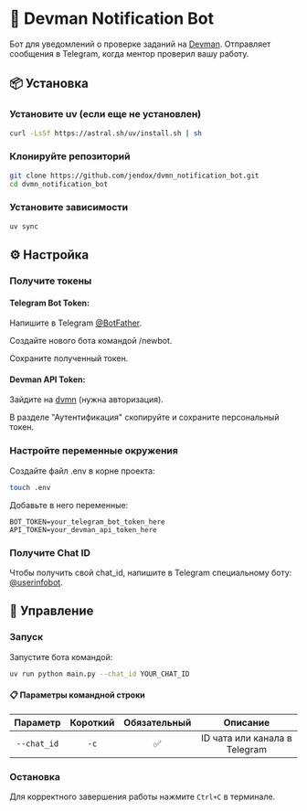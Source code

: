 # 🤖 Devman Notification Bot

Бот для уведомлений о проверке заданий на [Devman](https://dvmn.org). Отправляет сообщения в Telegram, когда ментор проверил вашу работу.

## 📦 Установка

### Установите uv (если еще не установлен)
```bash
curl -LsSf https://astral.sh/uv/install.sh | sh
```

### Клонируйте репозиторий
```bash
git clone https://github.com/jendox/dvmn_notification_bot.git
cd dvmn_notification_bot
```

### Установите зависимости
```bash
uv sync
```

## ⚙️ Настройка

### Получите токены

#### Telegram Bot Token:

Напишите в Telegram [@BotFather](https://telegram.me/BotFather).

Создайте нового бота командой /newbot.

Сохраните полученный токен.

#### Devman API Token:

Зайдите на [dvmn](https://dvmn.org/api/docs/) (нужна авторизация).

В разделе "Аутентификация" скопируйте и сохраните персональный токен.

### Настройте переменные окружения

Создайте файл .env в корне проекта:
```bash
touch .env
```

Добавьте в него переменные:
```env
BOT_TOKEN=your_telegram_bot_token_here
API_TOKEN=your_devman_api_token_here
```

### Получите Chat ID

Чтобы получить свой chat_id, напишите в Telegram специальному боту: [@userinfobot](https://telegram.me/userinfobot).

## 🚀 Управление

### Запуск

Запустите бота командой:

```bash
uv run python main.py --chat_id YOUR_CHAT_ID
```

#### 📋 Параметры командной строки

| Параметр | Короткий | Обязательный | Описание |
|:--------:|:--------:|:------------:|:--------:|
| `--chat_id` | `-c` | ✅ | ID чата или канала в Telegram |

### Остановка

Для корректного завершения работы нажмите `Ctrl+C` в терминале.